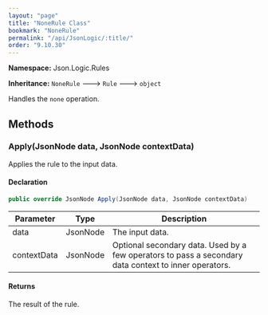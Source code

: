 ```yaml
---
layout: "page"
title: "NoneRule Class"
bookmark: "NoneRule"
permalink: "/api/JsonLogic/:title/"
order: "9.10.30"
---
```

**Namespace:** Json.Logic.Rules

**Inheritance:**
`NoneRule`
 🡒 
`Rule`
 🡒 
`object`

Handles the `none` operation.

## Methods

### Apply(JsonNode data, JsonNode contextData)

Applies the rule to the input data.

#### Declaration

```c#
public override JsonNode Apply(JsonNode data, JsonNode contextData)
```

| Parameter | Type | Description |
|---|---|---|
| data | JsonNode | The input data. |
| contextData | JsonNode | Optional secondary data.  Used by a few operators to pass a secondary<br>    data context to inner operators. |


#### Returns

The result of the rule.

